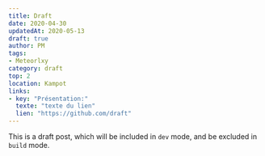 ```yaml
---
title: Draft
date: 2020-04-30
updatedAt: 2020-05-13
draft: true
author: PM
tags:
- Meteorlxy
category: draft
top: 2
location: Kampot
links:
- key: "Présentation:" 
  texte: "texte du lien"
  lien: "https://github.com/draft"
---
```


This is a draft post, which will be included in `dev` mode, and be excluded in `build` mode.
